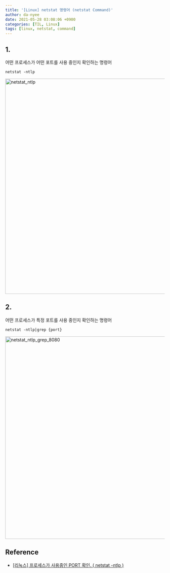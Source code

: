 ```yaml
---
title: '[Linux] netstat 명령어 (netstat Command)'
author: da-nyee
date: 2021-05-28 03:08:06 +0900
categories: [TIL, Linux]
tags: [linux, netstat, command]
---
```


## 1.

어떤 프로세스가 어떤 포트를 사용 중인지 확인하는 명령어

```
netstat -ntlp
```

<img width="678" alt="netstat_ntlp" src="https://user-images.githubusercontent.com/50176238/119875452-bab3a380-bf61-11eb-8727-976f72bade98.png">

## 2.

어떤 프로세스가 특정 포트를 사용 중인지 확인하는 명령어

```
netstat -ntlp|grep {port}
```

<img width="638" alt="netstat_ntlp_grep_8080" src="https://user-images.githubusercontent.com/50176238/119875163-6d373680-bf61-11eb-8d18-7ad5ad2edd37.png">

## Reference

- [[리눅스] 프로세스가 사용중인 PORT 확인. ( netstat -ntlp )](https://ycswarm.tistory.com/11)